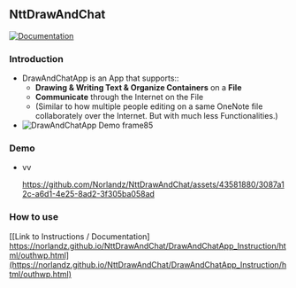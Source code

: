## NttDrawAndChat

[![Documentation](https://img.shields.io/badge/Documentation-github-brightgreen.svg?style=for-the-badge)](https://norlandz.github.io/NttDrawAndChat/DrawAndChatApp_Instruction/html/outhwp.html)

### Introduction

*   DrawAndChatApp is an App that supports::
    *   **Drawing & Writing Text & Organize Containers** on a **File**
    *   **Communicate** through the Internet on the File
    *   (Similar to how multiple people editing on a same OneNote file collaborately over the Internet.
        But with much less Functionalities.)
*   ![DrawAndChatApp Demo frame85](https://norlandz.github.io/NttDrawAndChat/DrawAndChatApp_Instruction/image/DrawAndChatApp%20Demo%20frame85.png)

### Demo

- vv

  https://github.com/Norlandz/NttDrawAndChat/assets/43581880/3087a12c-a6d1-4e25-8ad2-3f305ba058ad

### How to use

[[Link to Instructions / Documentation] https://norlandz.github.io/NttDrawAndChat/DrawAndChatApp_Instruction/html/outhwp.html](https://norlandz.github.io/NttDrawAndChat/DrawAndChatApp_Instruction/html/outhwp.html)
